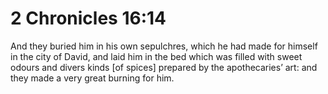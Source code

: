# 2 Chronicles 16:14

And they buried him in his own sepulchres, which he had made for himself in the city of David, and laid him in the bed which was filled with sweet odours and divers kinds [of spices] prepared by the apothecaries’ art: and they made a very great burning for him.
